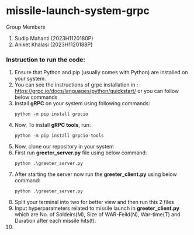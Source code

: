 # missile-launch-system-grpc
Group Members
1. Sudip Mahanti (2023H1120180P)
2. Aniket Khalasi (2023H1120188P)

### Instruction to run the code:

1. Ensure that Python and pip (usually comes with Python) are installed on your system.
2. You can see the instructions of grpc installation in : https://grpc.io/docs/languages/python/quickstart/ or you can follow below commands
4. Install **gRPC** on your system using following commands:
   ```
   python -m pip install grpcio  
5. Now, To install **gRPC tools**, run:
   ```
   python -m pip install grpcio-tools
6. Now, clone our repository in your system
7. First run **greeter_server.py** file using below command:
   ```
   python .\greeter_server.py
8. After starting the server now run the **greeter_client.py** using below command:
   ```
   python .\greeter_server.py
9. Split your terminal into two for better view and then run this 2 files
10. Input hyperparameters related to missile launch in **greeter_client.py** which are No. of Soldeirs(M), Size of WAR-Feild(N), War-time(T) and Duration after each missile hits(t).
11.     
